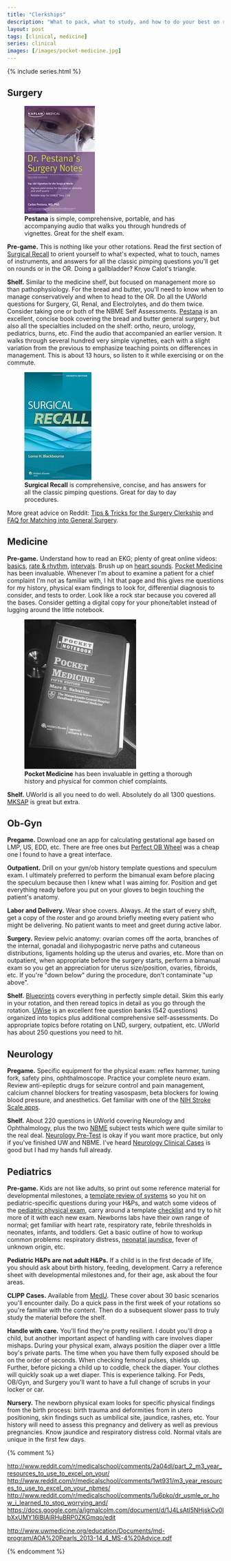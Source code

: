 ```yaml
---
title: "Clerkships"
description: "What to pack, what to study, and how to do your best on rotations."
layout: post
tags: [clinical, medicine]
series: clinical
images: [/images/pocket-medicine.jpg]
---
```


{% include series.html %}

## Surgery

<figure class="thumb">
  <a href="http://amzn.to/1SsYvrZ"><img src="/images/pestana.jpg"></a>

  <figcaption><b>Pestana</b> is simple, comprehensive, portable, and has
  accompanying audio that walks you through hundreds of vignettes.  Great for
  the shelf exam.</figcaption>
</figure>

**Pre-game.** This is nothing like your other rotations.  Read the first
section of [Surgical Recall] to orient yourself to what's expected, what to
touch, names of instruments, and answers for all the classic pimping questions
you'll get on rounds or in the OR.  Doing a gallbladder?  Know Calot's
triangle.

**Shelf.** Similar to the medicine shelf, but focused on management more so
than pathophysiology.  For the bread and butter, you'll need to know when to
manage conservatively and when to head to the OR.  Do all the UWorld questions
for Surgery, GI, Renal, and Electrolytes, and do them twice.  Consider taking
one or both of the NBME Self Assessments.  [Pestana] is an excellent, concise
book covering the bread and butter general surgery, but also all the
specialties included on the shelf: ortho, neuro, urology, pediatrics, burns,
etc.  Find the audio that accompanied an earlier version.  It walks through
several hundred very simple vignettes, each with a slight variation from the
previous to emphasize teaching points on differences in management.  This is
about 13 hours, so listen to it while exercising or on the commute.

<figure class="thumb">
  <a href="http://amzn.to/1LLV9tD"><img src="/images/surgical-recall.jpg"></a>

  <figcaption><b>Surgical Recall</b> is comprehensive, concise, and has
  answers for all the classic pimping questions.  Great for day to day
  procedures.</figcaption>
</figure>

More great advice on Reddit:
[Tips & Tricks for the Surgery Clerkship](https://redd.it/2vcroj) and
[FAQ for Matching into General Surgery](https://redd.it/2vanpe).

[Pestana]: http://amzn.to/1SsYvrZ
[Surgical Recall]: http://amzn.to/1LLV9tD



## Medicine

**Pre-game.** Understand how to read an EKG; plenty of great online videos:
[basics](http://zapt.io/tqyjd4ju), [rate & rhythm](http://zapt.io/tfxkvx9d),
[intervals](http://zapt.io/t4cubvtk).  Brush up on
[heart sounds](http://www.blaufuss.org/).  [Pocket Medicine] has been
invaluable.  Whenever I'm about to examine a patient for a chief complaint I'm
not as familiar with, I hit that page and this gives me questions for my
history, physical exam findings to look for, differential diagnosis to
consider, and tests to order.  Look like a rock star because you covered all
the bases.  Consider getting a digital copy for your phone/tablet instead of
lugging around the little notebook.

<figure class="thumb">
  <a href="http://amzn.to/1OahqBv">
    <img src="/images/pocket-medicine.jpg">
  </a>

  <figcaption><b>Pocket Medicine</b> has been invaluable in getting a thorough
  history and physical for common chief complaints.</figcaption>

</figure>

**Shelf.** UWorld is all you need to do well.  Absolutely do all 1300
questions.  [MKSAP] is great but extra.


  [Pocket Medicine]: http://amzn.to/1OahqBv
  [MKSAP]: http://www.amazon.com/gp/product/1934465542/ref=as_li_tl?ie=UTF8&camp=1789&creative=390957&creativeASIN=1934465542&linkCode=as2&tag=jgmalcolm-20&linkId=5LTX75SLT7D62FSF



## Ob-Gyn

**Pregame.** Download one an app for calculating gestational age based on LMP,
US, EDD, etc.  There are free ones but [Perfect OB Wheel] was a cheap one I
found to have a great interface.

**Outpatient.** Drill on your gyn/ob history template questions and speculum
exam.  I ultimately preferred to perform the bimanual exam before placing the
speculum because then I knew what I was aiming for.  Position and get
everything ready before you put on your gloves to begin touching the patient's
anatomy.

**Labor and Delivery.** Wear shoe covers. Always.  At the start of every
shift, get a copy of the roster and go around briefly meeting every patient
who might be delivering.  No patient wants to meet and greet during active
labor.

**Surgery.** Review pelvic anatomy: ovarian comes off the aorta, branches of
the internal, gonadal and iliohypogastric nerve paths and cutaneous
distributions, ligaments holding up the uterus and ovaries, etc.  More than on
outpatient, when appropriate before the surgery starts, perform a bimanual
exam so you get an appreciation for uterus size/position, ovaries, fibroids,
etc.  If you're "down below" during the procedure, don't contaminate "up
above".

**Shelf.** [Blueprints][blueprints-obgyn] covers everything in perfectly
simple detail.  Skim this early in your rotation, and then reread topics in
detail as you go through the rotation.  [UWise] is an excellent free question
banks (542 questions) organized into topics plus additional comprehensive
self-assessments.  Do appropriate topics before rotating on LND, surgery,
outpatient, etc.  UWorld has about 250 questions you need to hit.

  [UWise]: https://www.apgo.org/student.html
  [Perfect OB Wheel]: https://itunes.apple.com/us/app/perfect-ob-wheel/id293656711?mt=8
  [blueprints-obgyn]: http://amzn.to/1RNqT5i

## Neurology

**Pregame.** Specific equipment for the physical exam:  reflex hammer, tuning
fork, safety pins, ophthalmoscope. Practice your complete neuro exam.  Review
anti-epileptic drugs for seizure control and pain management, calcium channel
blockers for treating vasospasm, beta blockers for lowing blood pressure, and
anesthetics.  Get familiar with one of the [NIH Stroke Scale apps][stroke].

  [stroke]: https://itunes.apple.com/us/app/10-second-stroke-scale/id478624302?mt=8

**Shelf.** About 220 questions in UWorld covering Neurology and Ophthalmology,
plus the two [NBME] subject tests which were quite similar to the real deal.
[Neurology Pre-Test][] is okay if you want more practice, but only if you've
finished UW and NBME.  I've heard [Neurology Clinical Cases][] is good but I
had my hands full already.

[Neurology Pre-Test]: http://www.amazon.com/gp/product/0071761144/ref=as_li_tl?ie=UTF8&camp=1789&creative=390957&creativeASIN=0071761144&linkCode=as2&tag=jgmalcolm-20&linkId=ZYVMQGEVHO36UUO3
[Neurology Clinical Cases]: http://www.amazon.com/gp/product/0071761705/ref=as_li_tl?ie=UTF8&camp=1789&creative=390957&creativeASIN=0071761705&linkCode=as2&tag=jgmalcolm-20&linkId=HHAGQO35U4AM2TYM
[NBME]: https://nsas.nbme.org/home


## Pediatrics

**Pre-game.** Kids are not like adults, so print out some reference material
for developmental milestones, a [template review of systems][peds-ros] so you
hit on pediatric-specific questions during your H&Ps, and watch some videos of
the [pediatric physical exam][peds-pe], carry around a template
[checklist][peds-pe-checklist] and try to hit more of it with each new exam.
Newborns labs have their own range of normal; get familiar with heart rate,
respiratory rate, febrile thresholds in neonates, infants, and toddlers.  Get
a basic outline of how to workup common problems: respiratory distress,
[neonatal jaundice][jaundice], fever of unknown origin, etc.

  [jaundice]: http://www.meddean.luc.edu/lumen/MedEd/peds/newborn_pe_exercise.pdf
  [peds-ros]: http://www.utmb.edu/pedi_ed/CORE/Neonatology/page_02.htm
  [peds-pe]: http://www.utmb.edu/pedi_ed/CORE/Neonatology/page_11.htm
  [peds-pe-checklist]: http://www.meddean.luc.edu/lumen/MedEd/peds/newborn_pe_exercise.pdf

**Pediatric H&Ps are not adult H&Ps.** If a child is in the first decade of
life, you should ask about birth history, feeding, development.  Carry a
reference sheet with developmental milestones and, for their age, ask about
the four areas.

**CLIPP Cases.** Available from [MedU](//www.med-u.org/clipp).  These cover
about 30 basic scenarios you'll encounter daily.  Do a quick pass in the first
week of your rotations so you're familiar with the content.  Then do a
subsequent slower pass to truly study the material before the shelf.

**Handle with care.** You'll find they're pretty resilient.  I doubt you'll
drop a child, but another important aspect of handling with care involves
diaper mishaps.  During your physical exam, always position the diaper over a
little boy's private parts.  The time when you have them fully exposed should
be on the order of seconds.  When checking femoral pulses, shields up.
Further, before picking a child up to coddle, check the diaper.  Your clothes
will quickly soak up a wet diaper.  This is experience talking.  For Peds,
OB/Gyn, and Surgery you'll want to have a full change of scrubs in your locker
or car.

**Nursery.** The newborn physical exam looks for specific physical findings
from the birth process: birth trauma and deformities from in utero
positioning, skin findings such as umbilical site, jaundice, rashes, etc.
Your history will need to assess this pregnancy and delivery as well as
previous pregnancies.  Know jaundice and respiratory distress cold.  Normal
vitals are unique in the first few days.


{% comment %}




http://www.reddit.com/r/medicalschool/comments/2a04dl/part_2_m3_year_resources_to_use_to_excel_on_your/
http://www.reddit.com/r/medicalschool/comments/1wt931/m3_year_resources_to_use_to_excel_on_your_nbmes/
http://www.reddit.com/r/medicalschool/comments/1u6pko/dr_usmle_or_how_i_learned_to_stop_worrying_and/
https://docs.google.com/a/jgmalcolm.com/document/d/1J4LsAtl5NHjskCv0lbXxUMY16lBlAiRHuBRP0ZKGmqo/edit


http://www.uwmedicine.org/education/Documents/md-program/AOA%20Pearls_2013-14_4_MS-4%20Advice.pdf


{% endcomment %}

